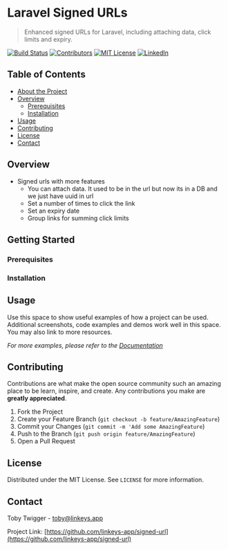 # Laravel Signed URLs
> Enhanced signed URLs for Laravel, including attaching data, click limits and expiry.

<!-- PROJECT SHIELDS -->
[![Build Status][build-shield]]()
[![Contributors][contributors-shield]]()
[![MIT License][license-shield]][license-url]
[![LinkedIn][linkedin-shield]][linkedin-url]

## Table of Contents

* [About the Project](#about-the-project)
* [Overview](#overview)
  * [Prerequisites](#prerequisites)
  * [Installation](#installation)
* [Usage](#usage)
* [Contributing](#contributing)
* [License](#license)
* [Contact](#contact)

## Overview

- Signed urls with more features
    - You can attach data. It used to be in the url but now its in a DB and we just have uuid in url
    - Set a number of times to click the link
    - Set an expiry date
    - Group links for summing click limits

## Getting Started

### Prerequisites

### Installation

## Usage

Use this space to show useful examples of how a project can be used. Additional screenshots, code examples and demos work well in this space. You may also link to more resources.

_For more examples, please refer to the [Documentation](https://example.com)_



## Contributing

Contributions are what make the open source community such an amazing place to be learn, inspire, and create. Any contributions you make are **greatly appreciated**.

1. Fork the Project
2. Create your Feature Branch (`git checkout -b feature/AmazingFeature`)
3. Commit your Changes (`git commit -m 'Add some AmazingFeature`)
4. Push to the Branch (`git push origin feature/AmazingFeature`)
5. Open a Pull Request

## License

Distributed under the MIT License. See `LICENSE` for more information.

<!-- CONTACT -->
## Contact

Toby Twigger - [toby@linkeys.app](mailto:toby@linkeys.app)

Project Link: [https://github.com/linkeys-app/signed-url](https://github.com/linkeys-app/signed-url)

[build-shield]: https://img.shields.io/badge/build-passing-brightgreen.svg?style=flat-square
[contributors-shield]: https://img.shields.io/badge/contributors-1-orange.svg?style=flat-square
[license-shield]: https://img.shields.io/badge/license-MIT-blue.svg?style=flat-square
[license-url]: https://choosealicense.com/licenses/mit
[linkedin-shield]: https://img.shields.io/badge/-LinkedIn-black.svg?style=flat-square&logo=linkedin&colorB=555
[linkedin-url]: https://linkedin.com/in/othneildrew
[product-screenshot]: https://raw.githubusercontent.com/othneildrew/Best-README-Template/master/screenshot.png